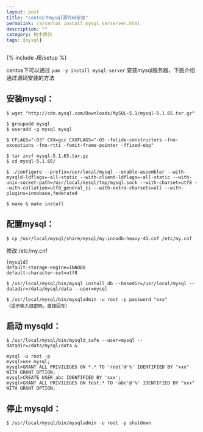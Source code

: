 ```yaml
---
layout: post
title: "centos下mysql源代码安装"
permalink: /a/centos_install_mysql_serserver.html
description: ""
category: 技术原创
tags: [mysql]
---
```

{% include JB/setup %}

centos下可以通过 `yum -y install mysql-server` 安装mysql服务器，下面介绍通过源码安装的方法

安装mysql： 
-----

	$ wget "http://cdn.mysql.com/Downloads/MySQL-5.1/mysql-5.1.65.tar.gz"

	$ groupadd mysql
	$ useradd -g mysql mysql

	$ CFLAGS="-O3" CXX=gcc CXXFLAGS="-O3 -felide-constructors -fno-exceptions -fno-rtti -fomit-frame-pointer -ffixed-ebp"

	$ tar zxvf mysql-5.1.65.tar.gz
	$ cd mysql-5.1.65/

	$ ./configure --prefix=/usr/local/mysql --enable-assembler --with-mysqld-ldflags=-all-static --with-client-ldflags=-all-static --with-unix-socket-path=/usr/local/mysql/tmp/mysql.sock --with-charset=utf8 --with-collation=utf8_general_ci --with-extra-charsets=all --with-plugins=innobase,federated

	$ make & make install


配置mysql： 
-----

	$ cp /usr/local/mysql/share/mysql/my-innodb-heavy-4G.cnf /etc/my.cnf

修改 /etc/my.cnf

	[mysqld]
	default-storage-engine=INNODB
	default-character-set=utf8

	$ /usr/local/mysql/bin/mysql_install_db --basedir=/usr/local/mysql --datadir=/data/mysql/data --user=mysql

	$ /usr/local/mysql/bin/mysqladmin -u root -p password "xxx"
	（提示输入旧密码，直接回车）


启动 mysqld： 
-----

	$ /usr/local/mysql/bin/mysqld_safe --user=mysql --datadir=/data/mysql/data &

	mysql -u root -p
	mysql>use mysql;
	mysql>GRANT ALL PRIVILEGES ON *.* TO 'root'@'%' IDENTIFIED BY "xxx" WITH GRANT OPTION;
	mysql>CREATE USER abc IDENTIFIED BY 'xxx';
	mysql>GRANT ALL PRIVILEGES ON test.* TO 'abc'@'%' IDENTIFIED BY "xxx" WITH GRANT OPTION;


停止 mysqld： 
-----

	$ /usr/local/mysql/bin/mysqladmin -u root -p shutdown